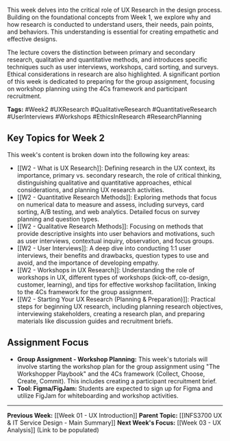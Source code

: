 This week delves into the critical role of UX Research in the design process. Building on the foundational concepts from Week 1, we explore why and how research is conducted to understand users, their needs, pain points, and behaviors. This understanding is essential for creating empathetic and effective designs.

The lecture covers the distinction between primary and secondary research, qualitative and quantitative methods, and introduces specific techniques such as user interviews, workshops, card sorting, and surveys. Ethical considerations in research are also highlighted. A significant portion of this week is dedicated to preparing for the group assignment, focusing on workshop planning using the 4Cs framework and participant recruitment.

**Tags:** #Week2 #UXResearch #QualitativeResearch #QuantitativeResearch #UserInterviews #Workshops #EthicsInResearch #ResearchPlanning

## Key Topics for Week 2

This week's content is broken down into the following key areas:

* [[W2 - What is UX Research]]: Defining research in the UX context, its importance, primary vs. secondary research, the role of critical thinking, distinguishing qualitative and quantitative approaches, ethical considerations, and planning UX research activities.
* [[W2 - Quantitative Research Methods]]: Exploring methods that focus on numerical data to measure and assess, including surveys, card sorting, A/B testing, and web analytics. Detailed focus on survey planning and question types.
* [[W2 - Qualitative Research Methods]]: Focusing on methods that provide descriptive insights into user behaviors and motivations, such as user interviews, contextual inquiry, observation, and focus groups.
* [[W2 - User Interviews]]: A deep dive into conducting 1:1 user interviews, their benefits and drawbacks, question types to use and avoid, and the importance of developing empathy.
* [[W2 - Workshops in UX Research]]: Understanding the role of workshops in UX, different types of workshops (kick-off, co-design, customer, learning), and tips for effective workshop facilitation, linking to the 4Cs framework for the group assignment.
* [[W2 - Starting Your UX Research (Planning & Preparation)]]: Practical steps for beginning UX research, including planning research objectives, interviewing stakeholders, creating a research plan, and preparing materials like discussion guides and recruitment briefs.

## Assignment Focus
* **Group Assignment - Workshop Planning:** This week's tutorials will involve starting the workshop plan for the group assignment using "The Workshopper Playbook" and the 4Cs framework (Collect, Choose, Create, Commit). This includes creating a participant recruitment brief.
* **Tool: Figma/FigJam:** Students are expected to sign up for Figma and utilize FigJam for whiteboarding and workshop activities.

---
**Previous Week:** [[Week 01 - UX Introduction]]
**Parent Topic:** [[INFS3700 UX & IT Service Design - Main Summary]]
**Next Week's Focus:** [[Week 03 - UX Analysis]] (Link to be populated)